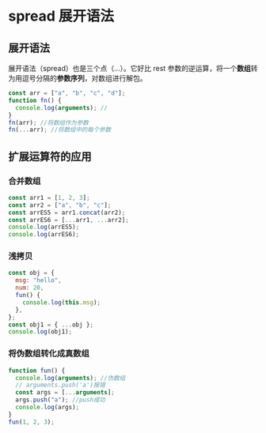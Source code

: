 # spread 展开语法

## 展开语法

展开语法（spread）也是三个点（...）。它好比 rest 参数的逆运算，将一个**数组**转为用逗号分隔的**参数序列**，对数组进行解包。

```js
const arr = ["a", "b", "c", "d"];
function fn() {
  console.log(arguments); //
}
fn(arr); //将数组作为参数
fn(...arr); //将数组中的每个参数
```

## 扩展运算符的应用

### 合并数组

```js
const arr1 = [1, 2, 3];
const arr2 = ["a", "b", "c"];
const arrES5 = arr1.concat(arr2);
const arrES6 = [...arr1, ...arr2];
console.log(arrES5);
console.log(arrES6);
```

### 浅拷贝

```js
const obj = {
  msg: "hello",
  num: 20,
  fun() {
    console.log(this.msg);
  },
};
const obj1 = { ...obj };
console.log(obj1);
```

### 将伪数组转化成真数组

```js
function fun() {
  console.log(arguments); //伪数组
  // arguments.push('a')报错
  const args = [...arguments];
  args.push("a"); //push成功
  console.log(args);
}
fun(1, 2, 3);
```

